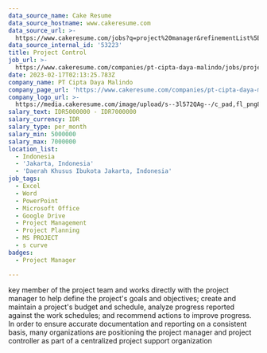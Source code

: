 ```yaml
---
data_source_name: Cake Resume
data_source_hostname: www.cakeresume.com
data_source_url: >-
  https://www.cakeresume.com/jobs?q=project%20manager&refinementList%5Blang_name%5D%5B0%5D=English&refinementList%5Bsalary_type%5D=per_year&range%5Bsalary_range%5D%5Bmin%5D=1000000&page=2
data_source_internal_id: '53223'
title: Project Control
job_url: >-
  https://www.cakeresume.com/companies/pt-cipta-daya-malindo/jobs/project-control-b4a5fa
date: 2023-02-17T02:13:25.783Z
company_name: PT Cipta Daya Malindo
company_page_url: 'https://www.cakeresume.com/companies/pt-cipta-daya-malindo'
company_logo_url: >-
  https://media.cakeresume.com/image/upload/s--3l572QAg--/c_pad,fl_png8,h_200,w_200/v1676598897/okcs9xjufyciyno6rsmy.png
salary_text: IDR5000000 - IDR7000000
salary_currency: IDR
salary_type: per_month
salary_min: 5000000
salary_max: 7000000
location_list:
  - Indonesia
  - 'Jakarta, Indonesia'
  - 'Daerah Khusus Ibukota Jakarta, Indonesia'
job_tags:
  - Excel
  - Word
  - PowerPoint
  - Microsoft Office
  - Google Drive
  - Project Management
  - Project Planning
  - MS PROJECT
  - s curve
badges:
  - Project Manager

---
```


key member of the project team and works directly with the project manager to help define the project's goals and objectives; create and maintain a project's budget and schedule, analyze progress reported against the work schedules; and recommend actions to improve progress. In order to ensure accurate documentation and reporting on a consistent basis, many organizations are positioning the project manager and project controller as part of a centralized project support organization